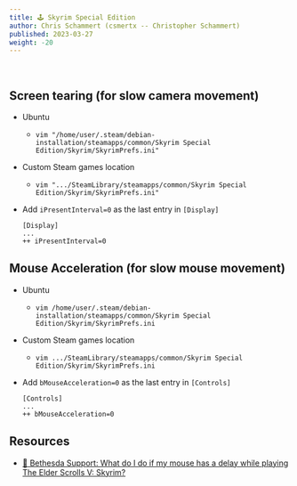 ```yaml
---
title: 🕹️ Skyrim Special Edition
author: Chris Schammert (csmertx -- Christopher Schammert)
published: 2023-03-27
weight: -20
---
```


<br />

## Screen tearing (for slow camera movement)

- Ubuntu

    - ```vim "/home/user/.steam/debian-installation/steamapps/common/Skyrim Special Edition/Skyrim/SkyrimPrefs.ini"```

- Custom Steam games location

    - ```vim ".../SteamLibrary/steamapps/common/Skyrim Special Edition/Skyrim/SkyrimPrefs.ini"```

- Add ```iPresentInterval=0``` as the last entry in ```[Display]```

    ```
    [Display]
    ...
    ++ iPresentInterval=0
    ```

## Mouse Acceleration (for slow mouse movement)

- Ubuntu

    - ```vim /home/user/.steam/debian-installation/steamapps/common/Skyrim Special Edition/Skyrim/SkyrimPrefs.ini```

- Custom Steam games location

    - ```vim .../SteamLibrary/steamapps/common/Skyrim Special Edition/Skyrim/SkyrimPrefs.ini```

- Add ```bMouseAcceleration=0``` as the last entry in ```[Controls]```

    ```
    [Controls]
    ...
    ++ bMouseAcceleration=0
    ```

## Resources

- [🔗 Bethesda Support: What do I do if my mouse has a delay while playing The Elder Scrolls V: Skyrim?](https://help.bethesda.net/#en/answer/27025)